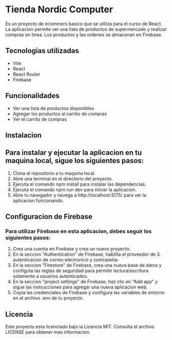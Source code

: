 # Tienda Nordic Computer
Es un proyecto de ecommers basico que se utiliza para el curso de React. La aplicacion permite ver una lista de productos de supermercado y realizar compras en linea. Los productos y las ordenes se almacenan en Firebase.

## Tecnologias utilizadas
- Vite
- React
- React Router
- Firebase

## Funcionalidades
- Ver una lista de productos disponibles
- Agregar los productos al carrito de compras
- Ver el carrito de compras

## Instalacion

## Para instalar y ejecutar la aplicacion en tu maquina local, sigue los siguientes pasos:

1. Clona el repositorio a tu maquina local.
2. Abre una terminal en el directorio del proyecto.
3. Ejecuta el comando npm install para instalar las dependencias.
4. Ejecuta el comando npm run dev para iniciar la aplicacion.
5. Abre tu navegador y navega a http://localhost:5175/ para ver la aplicacion funcionando.

## Configuracion de Firebase

### Para utilizar Firebase en esta aplicacion, debes seguir los siguientes pasos:

1. Crea una cuenta en Firebase y crea un nuevo proyecto.
2. En la seccion "Authentication" de Firebase, habilita el proveedor de 3. autenticacion de correo electronico y contraseña-
4. En la seccion "Firestore" de Firebase, crea una nueva base de datos y configuta las reglas de seguridad para permitir lectura/escritura solamente a usuarios autenticados.
5. En la seccion "project settings" de Firebase, haz clic en "Add app" y sigue las instrucciones para agregar una nueva aplicacion web.
6. Copia las credenciales de Firebase y configura las variables de entorno en el archivo .env de tu proyecto.

## Licencia
Este proyecto esta licenciado bajo la Licencia MIT. Consulta el archivo LICENSE para obtener mas informacion.